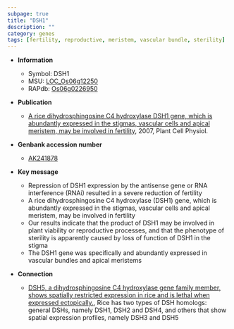 ```yaml
---
subpage: true
title: "DSH1"
description: ""
category: genes
tags: [fertility, reproductive, meristem, vascular bundle, sterility]
---
```


* **Information**  
    + Symbol: DSH1  
    + MSU: [LOC_Os06g12250](http://rice.plantbiology.msu.edu/cgi-bin/ORF_infopage.cgi?orf=LOC_Os06g12250)  
    + RAPdb: [Os06g0226950](http://rapdb.dna.affrc.go.jp/viewer/gbrowse_details/irgsp1?name=Os06g0226950)  

* **Publication**  
    + [A rice dihydrosphingosine C4 hydroxylase DSH1 gene, which is abundantly expressed in the stigmas, vascular cells and apical meristem, may be involved in fertility](http://www.ncbi.nlm.nih.gov/pubmed?term=A+rice+dihydrosphingosine+C4+hydroxylase+DSH1+gene,+which+is+abundantly+expressed+in+the+stigmas,+vascular+cells+and+apical+meristem,+may+be+involved+in+fertility%5BTitle%5D), 2007, Plant Cell Physiol.

* **Genbank accession number**  
    + [AK241878](http://www.ncbi.nlm.nih.gov/nuccore/AK241878)

* **Key message**  
    + Repression of DSH1 expression by the antisense gene or RNA interference (RNAi) resulted in a severe reduction of fertility
    + A rice dihydrosphingosine C4 hydroxylase (DSH1) gene, which is abundantly expressed in the stigmas, vascular cells and apical meristem, may be involved in fertility
    + Our results indicate that the product of DSH1 may be involved in plant viability or reproductive processes, and that the phenotype of sterility is apparently caused by loss of function of DSH1 in the stigma
    + The DSH1 gene was specifically and abundantly expressed in vascular bundles and apical meristems

* **Connection**  
    + [DSH5, a dihydrosphingosine C4 hydroxylase gene family member, shows spatially restricted expression in rice and is lethal when expressed ectopically.](http://www.ncbi.nlm.nih.gov/pubmed?term=DSH5,+a+dihydrosphingosine+C4+hydroxylase+gene+family+member,+shows+spatially+restricted+expression+in+rice+and+is+lethal+when+expressed+ectopically.%5BTitle%5D),  Rice has two types of DSH homologs: general DSHs, namely DSH1, DSH2 and DSH4, and others that show spatial expression profiles, namely DSH3 and DSH5



